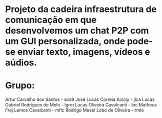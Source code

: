 # Projeto da cadeira infraestrutura de comunicação em que desenvolvemos um chat P2P com um GUI personalizada, onde pode-se enviar texto, imagens, vídeos e aúdios.

# Grupo:

Artur Carvalho dos Santos - acs9
José Lucas Correia Acioly - jlca
Lucas Gabriel Rodrigues de Melo - lgrm
Lucas Oliveira Cavalcanti - loc 
Matheus Frej Lemos Cavalcanti - mflc
Rodrigo Mesel Lobo de Oliveira - rmlo

